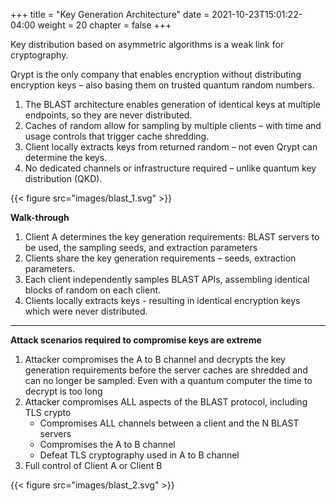 +++
title = "Key Generation Architecture"
date = 2021-10-23T15:01:22-04:00
weight = 20
chapter = false
+++

Key distribution based on asymmetric algorithms is a weak link for cryptography.

Qrypt is the only company that enables encryption without distributing encryption keys – also basing them on trusted quantum random numbers.

1. The BLAST architecture enables generation of identical keys at multiple endpoints, so they are never distributed.
2. Caches of random allow for sampling by multiple clients – with time and usage controls that trigger cache shredding.
3. Client locally extracts keys from returned random – not even Qrypt can determine the keys.
4. No dedicated channels or infrastructure required – unlike quantum key distribution (QKD).

{{< figure src="images/blast_1.svg" >}}

**Walk-through**

1. Client A determines the key generation requirements: BLAST servers to be used, the sampling seeds, and extraction parameters​
2. Clients share the key generation requirements – seeds, extraction parameters​.
3. Each client independently samples BLAST APIs, assembling identical blocks of random on each client.​
4. Clients locally extracts keys - resulting in identical encryption keys which were never distributed​.

---

**Attack scenarios required to compromise keys are extreme**

1. Attacker compromises the A to B channel and decrypts the key generation requirements before the server caches are shredded and can no longer be sampled. Even with a quantum computer the time to decrypt is too long
2. Attacker compromises ALL aspects of the BLAST protocol, including TLS crypto​
   - Compromises ALL channels between a client and the N BLAST servers​
   - Compromises the A to B channel
   - Defeat TLS cryptography used in A to B channel
3. Full control of Client A or Client B

{{< figure src="images/blast_2.svg" >}}
